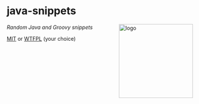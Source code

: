 # java-snippets
<img src=https://snapbackup.org/graphics/snap-backup-icon.png align=right width=200 alt=logo>

_Random Java and Groovy snippets_

[MIT](LICENSE.txt) or [WTFPL](https://en.wikipedia.org/wiki/WTFPL) (your choice)
